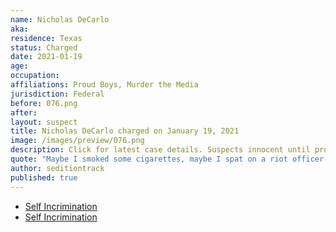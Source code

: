 ```yaml
---
name: Nicholas DeCarlo
aka:
residence: Texas
status: Charged
date: 2021-01-19
age:
occupation:
affiliations: Proud Boys, Murder the Media
jurisdiction: Federal
before: 076.png
after:
layout: suspect
title: Nicholas DeCarlo charged on January 19, 2021
image: /images/preview/076.png
description: Click for latest case details. Suspects innocent until proven guilty.
quote: "Maybe I smoked some cigarettes, maybe I spat on a riot officer. Maybe I didn't"
author: seditiontrack
published: true
---
```


- [Self Incrimination](https://www.rawstory.com/nick-decarlo/)
- [Self Incrimination](https://www.latimes.com/world-nation/story/2021-01-13/some-who-stormed-the-capitol-insist-what-i-did-was-journalism)